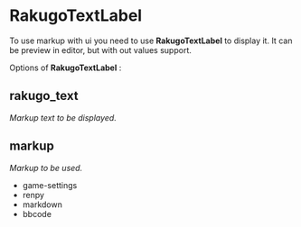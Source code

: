 # RakugoTextLabel

To use markup with ui you need to use **RakugoTextLabel** to display it.
It can be preview in editor, but with out values support.

<!-- ![](text/RakugoTextLabel.gif) -->

Options of **RakugoTextLabel** :

## rakugo_text

_Markup text to be displayed._

## markup

_Markup to be used._

- game-settings
- renpy
- markdown
- bbcode
